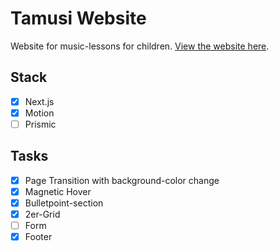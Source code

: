 # Tamusi Website
Website for music-lessons for children.
[View the website here](https://tamusi.vercel.app/).

## Stack
- [x] Next.js
- [x] Motion
- [ ] Prismic

## Tasks
- [x] Page Transition with background-color change
- [x] Magnetic Hover
- [x] Bulletpoint-section
- [x] 2er-Grid
- [ ] Form
- [x] Footer